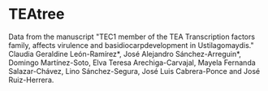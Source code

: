 # TEAtree
Data from the manuscript "TEC1 member of the TEA Transcription factors family, affects virulence and basidiocarpdevelopment in Ustilagomaydis." Claudia Geraldine León-Ramírez*, José Alejandro Sánchez-Arreguin*, Domingo Martínez-Soto, Elva Teresa Arechiga-Carvajal, Mayela Fernanda Salazar-Chávez, Lino Sánchez-Segura, José Luis Cabrera-Ponce and José Ruiz-Herrera.
